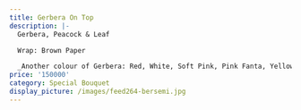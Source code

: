 ```yaml
---
title: Gerbera On Top
description: |-
  Gerbera, Peacock & Leaf

  Wrap: Brown Paper

  _Another colour of Gerbera: Red, White, Soft Pink, Pink Fanta, Yellow_
price: '150000'
category: Special Bouquet
display_picture: /images/feed264-bersemi.jpg
---
```


